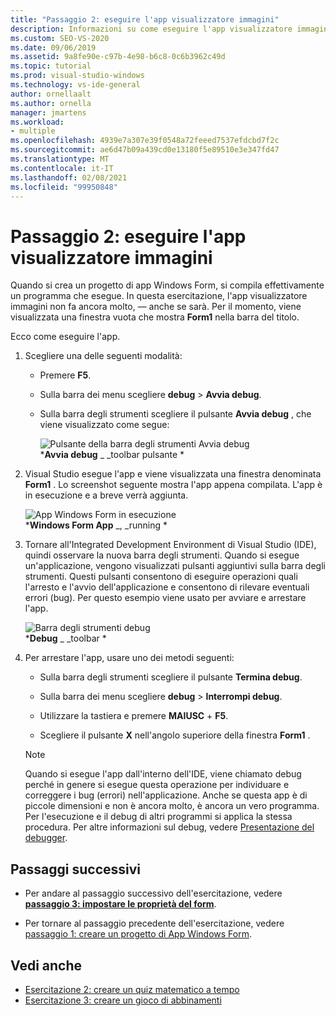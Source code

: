 ```yaml
---
title: "Passaggio 2: eseguire l'app visualizzatore immagini"
description: Informazioni su come eseguire l'app visualizzatore immagini.
ms.custom: SEO-VS-2020
ms.date: 09/06/2019
ms.assetid: 9a8fe90e-c97b-4e98-b6c8-0c6b3962c49d
ms.topic: tutorial
ms.prod: visual-studio-windows
ms.technology: vs-ide-general
author: ornellaalt
ms.author: ornella
manager: jmartens
ms.workload:
- multiple
ms.openlocfilehash: 4939e7a307e39f0548a72feeed7537efdcbd7f2c
ms.sourcegitcommit: ae6d47b09a439cd0e13180f5e89510e3e347fd47
ms.translationtype: MT
ms.contentlocale: it-IT
ms.lasthandoff: 02/08/2021
ms.locfileid: "99950848"
---
```

# <a name="step-2-run-your-picture-viewer-app"></a>Passaggio 2: eseguire l'app visualizzatore immagini

Quando si crea un progetto di app Windows Form, si compila effettivamente un programma che esegue. In questa esercitazione, l'app visualizzatore immagini non fa ancora molto, &mdash; anche se sarà. Per il momento, viene visualizzata una finestra vuota che mostra **Form1** nella barra del titolo.

Ecco come eseguire l'app. 

1. Scegliere una delle seguenti modalità:

    - Premere **F5**.

    - Sulla barra dei menu scegliere **debug**  >  **Avvia debug**.

    - Sulla barra degli strumenti scegliere il pulsante **Avvia debug** , che viene visualizzato come segue:

      ![Pulsante della barra degli strumenti Avvia debug](../ide/media/express_icondebug.png)<br>
      ***Avvia debug** _ _toolbar pulsante *

1. Visual Studio esegue l'app e viene visualizzata una finestra denominata **Form1** . Lo screenshot seguente mostra l'app appena compilata. L'app è in esecuzione e a breve verrà aggiunta.

     ![App Windows Form in esecuzione](../ide/media/express_firstrun.png)<br>
***Windows Form App** _, _running *

1. Tornare all'Integrated Development Environment di Visual Studio (IDE), quindi osservare la nuova barra degli strumenti. Quando si esegue un'applicazione, vengono visualizzati pulsanti aggiuntivi sulla barra degli strumenti. Questi pulsanti consentono di eseguire operazioni quali l'arresto e l'avvio dell'applicazione e consentono di rilevare eventuali errori (bug). Per questo esempio viene usato per avviare e arrestare l'app.

     ![Barra degli strumenti debug](../ide/media/express_debugtoolbar.png)<br>
***Debug** _ _toolbar *

1. Per arrestare l'app, usare uno dei metodi seguenti:

    - Sulla barra degli strumenti scegliere il pulsante **Termina debug**.

    - Sulla barra dei menu scegliere **debug**  >  **Interrompi debug**.

    - Utilizzare la tastiera e premere **MAIUSC** + **F5**.

    - Scegliere il pulsante **X** nell'angolo superiore della finestra **Form1** .

    > [!NOTE]
    > Quando si esegue l'app dall'interno dell'IDE, viene chiamato debug perché in genere si esegue questa operazione per individuare e correggere i bug (errori) nell'applicazione. Anche se questa app è di piccole dimensioni e non è ancora molto, è ancora un vero programma. Per l'esecuzione e il debug di altri programmi si applica la stessa procedura. Per altre informazioni sul debug, vedere [Presentazione del debugger](../debugger/debugger-feature-tour.md).

## <a name="next-steps"></a>Passaggi successivi

* Per andare al passaggio successivo dell'esercitazione, vedere **[passaggio 3: impostare le proprietà del form](../ide/step-3-set-your-form-properties.md)**.

* Per tornare al passaggio precedente dell'esercitazione, vedere [passaggio 1: creare un progetto di App Windows Form](../ide/step-1-create-a-windows-forms-application-project.md).

## <a name="see-also"></a>Vedi anche

* [Esercitazione 2: creare un quiz matematico a tempo](tutorial-2-create-a-timed-math-quiz.md)
* [Esercitazione 3: creare un gioco di abbinamenti](tutorial-3-create-a-matching-game.md)
